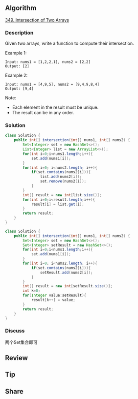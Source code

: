 ## Algorithm

[349. Intersection of Two Arrays](https://leetcode.com/problems/intersection-of-two-arrays/)

### Description

Given two arrays, write a function to compute their intersection.

Example 1:

```
Input: nums1 = [1,2,2,1], nums2 = [2,2]
Output: [2]
```

Example 2:

```
Input: nums1 = [4,9,5], nums2 = [9,4,9,8,4]
Output: [9,4]
```

Note:

- Each element in the result must be unique.
- The result can be in any order.

### Solution

```java
class Solution {
    public int[] intersection(int[] nums1, int[] nums2) {
        Set<Integer> set = new HashSet<>();
        List<Integer> list = new ArrayList<>();
        for(int i=0;i<nums1.length;i++){
            set.add(nums1[i]);
        }
        for(int i=0; i<nums2.length; i++){
            if(set.contains(nums2[i])){
                list.add(nums2[i]);
                set.remove(nums2[i]);
            }
        }
        int[] result = new int[list.size()];
        for(int i=0;i<result.length;i++){
            result[i] = list.get(i);
        }
        return result;
    }
}
```

```JAVA
class Solution {
    public int[] intersection(int[] nums1, int[] nums2) {
        Set<Integer> set = new HashSet<>();
        Set<Integer> setResult = new HashSet<>();
        for(int i=0;i<nums1.length;i++){
            set.add(nums1[i]);
        }
        for(int i=0; i<nums2.length; i++){
            if(set.contains(nums2[i])){
                setResult.add(nums2[i]);
            }
        }
        int[] result = new int[setResult.size()];
        int k=0;
        for(Integer value:setResult){
            result[k++] = value;
        }
        return result;
    }
}
```

### Discuss

两个Set集合即可

## Review


## Tip


## Share
